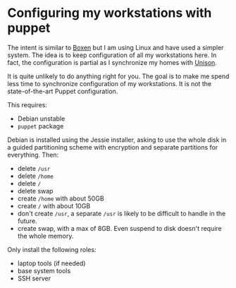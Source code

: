 Configuring my workstations with puppet
=======================================

The intent is similar to [Boxen][] but I am using Linux and have used
a simpler system. The idea is to keep configuration of all my
workstations here. In fact, the configuration is partial as I
synchronize my homes with [Unison][].

It is quite unlikely to do anything right for you. The goal is to make
me spend less time to synchronize configuration of my workstations. It
is not the state-of-the-art Puppet configuration.

[Boxen]: https://boxen.github.com/
[Unison]: http://www.cis.upenn.edu/~bcpierce/unison/

This requires:

 - Debian unstable
 - `puppet` package

Debian is installed using the Jessie installer, asking to use the
whole disk in a guided partitioning scheme with encryption and
separate partitions for everything. Then:

 - delete `/usr`
 - delete `/home`
 - delete `/`
 - delete swap
 - create `/home` with about 50GB
 - create `/` with about 10GB
 - don't create `/usr`, a separate `/usr` is likely to be difficult to
   handle in the future.
 - create swap, with a max of 8GB. Even suspend to disk doesn't
   require the whole memory.

Only install the following roles:

 - laptop tools (if needed)
 - base system tools
 - SSH server
